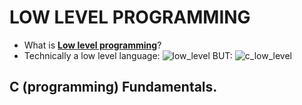 # LOW LEVEL PROGRAMMING
* What is **[Low level programming](https://en.wikipedia.org/wiki/Low-level_programming_language)**?
* Technically a low level language:
![low_level](/assets/images)
BUT:
![c_low_level](/assets/images)

## C (programming) Fundamentals.
